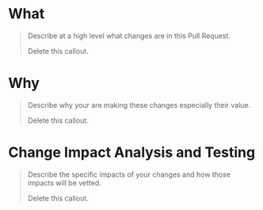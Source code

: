 # What
> Describe at a high level what changes are in this Pull Request.
>
> Delete this callout.

# Why
> Describe why your are making these changes especially their value.
>
> Delete this callout.

# Change Impact Analysis and Testing
> Describe the specific impacts of your changes and how those impacts
> will be vetted.
>
> Delete this callout.
